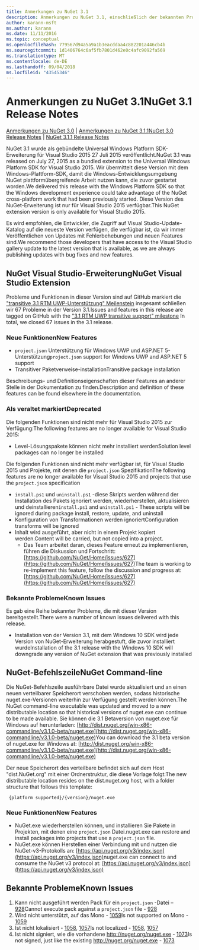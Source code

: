 ```yaml
---
title: Anmerkungen zu NuGet 3.1
description: Anmerkungen zu NuGet 3.1, einschließlich der bekannten Probleme, Fehlerkorrekturen, hinzugefügter Features und DCRs.
author: karann-msft
ms.author: karann
ms.date: 11/11/2016
ms.topic: conceptual
ms.openlocfilehash: 779567d94a5a9a1b3eacddaa4c882201a446cb4b
ms.sourcegitcommit: 1d1406764c6af5fb7801d462e0c4afc9092fa569
ms.translationtype: MT
ms.contentlocale: de-DE
ms.lasthandoff: 09/04/2018
ms.locfileid: "43545346"
---
```

# <a name="nuget-31-release-notes"></a><span data-ttu-id="bdd12-103">Anmerkungen zu NuGet 3.1</span><span class="sxs-lookup"><span data-stu-id="bdd12-103">NuGet 3.1 Release Notes</span></span>

<span data-ttu-id="bdd12-104">[Anmerkungen zu NuGet 3.0](../release-notes/nuget-3.0.0.md) | [Anmerkungen zu NuGet 3.1.1](../release-notes/nuget-3.1.1.md)</span><span class="sxs-lookup"><span data-stu-id="bdd12-104">[NuGet 3.0 Release Notes](../release-notes/nuget-3.0.0.md) | [NuGet 3.1.1 Release Notes](../release-notes/nuget-3.1.1.md)</span></span>

<span data-ttu-id="bdd12-105">NuGet 3.1 wurde als gebündelte Universal Windows Platform SDK-Erweiterung für Visual Studio 2015 27 Juli 2015 veröffentlicht.</span><span class="sxs-lookup"><span data-stu-id="bdd12-105">NuGet 3.1 was released on July 27, 2015 as a bundled extension to the Universal Windows Platform SDK for Visual Studio 2015.</span></span> <span data-ttu-id="bdd12-106">Wir übermittelt diese Version mit dem Windows-Plattform-SDK, damit die Windows-Entwicklungsumgebung NuGet plattformübergreifende Arbeit nutzen kann, die zuvor gestartet worden.</span><span class="sxs-lookup"><span data-stu-id="bdd12-106">We delivered this release with the Windows Platform SDK so that the Windows development experience could take advantage of the NuGet cross-platform work that had been previously started.</span></span> <span data-ttu-id="bdd12-107">Diese Version des NuGet-Erweiterung ist nur für Visual Studio 2015 verfügbar.</span><span class="sxs-lookup"><span data-stu-id="bdd12-107">This NuGet extension version is only available for Visual Studio 2015.</span></span>

<span data-ttu-id="bdd12-108">Es wird empfohlen, die Entwickler, die Zugriff auf Visual Studio-Update-Katalog auf die neueste Version verfügen, die verfügbar ist, da wir immer Veröffentlichen von Updates mit Fehlerbehebungen und neuen Features sind.</span><span class="sxs-lookup"><span data-stu-id="bdd12-108">We recommend those developers that have access to the Visual Studio gallery update to the latest version that is available, as we are always publishing updates with bug fixes and new features.</span></span>

## <a name="nuget-visual-studio-extension"></a><span data-ttu-id="bdd12-109">NuGet Visual Studio-Erweiterung</span><span class="sxs-lookup"><span data-stu-id="bdd12-109">NuGet Visual Studio Extension</span></span>

<span data-ttu-id="bdd12-110">Probleme und Funktionen in dieser Version sind auf GitHub markiert die ["transitive 3.1 RTM UWP-Unterstützung" Meilenstein](https://github.com/NuGet/Home/issues?utf8=%E2%9C%93&q=is%3Aclosed+milestone%3A%223.1+RTM+UWP+transitive+support%22+) insgesamt schließen wir 67 Probleme in der Version 3.1.</span><span class="sxs-lookup"><span data-stu-id="bdd12-110">Issues and features in this release are tagged on GitHub with the ["3.1 RTM UWP transitive support" milestone](https://github.com/NuGet/Home/issues?utf8=%E2%9C%93&q=is%3Aclosed+milestone%3A%223.1+RTM+UWP+transitive+support%22+)  In total, we closed 67 issues in the 3.1 release.</span></span>

### <a name="new-features"></a><span data-ttu-id="bdd12-111">Neue Funktionen</span><span class="sxs-lookup"><span data-stu-id="bdd12-111">New Features</span></span>

* <span data-ttu-id="bdd12-112">`project.json` Unterstützung für Windows UWP und ASP.NET 5-Unterstützung</span><span class="sxs-lookup"><span data-stu-id="bdd12-112">`project.json` support for Windows UWP and ASP.NET 5 support</span></span>
* <span data-ttu-id="bdd12-113">Transitiver Paketverweise-installation</span><span class="sxs-lookup"><span data-stu-id="bdd12-113">Transitive package installation</span></span>

<span data-ttu-id="bdd12-114">Beschreibungs- und Definitionseigenschaften dieser Features an anderer Stelle in der Dokumentation zu finden.</span><span class="sxs-lookup"><span data-stu-id="bdd12-114">Description and definition of these features can be found elsewhere in the documentation.</span></span>

### <a name="deprecated"></a><span data-ttu-id="bdd12-115">Als veraltet markiert</span><span class="sxs-lookup"><span data-stu-id="bdd12-115">Deprecated</span></span>

<span data-ttu-id="bdd12-116">Die folgenden Funktionen sind nicht mehr für Visual Studio 2015 zur Verfügung:</span><span class="sxs-lookup"><span data-stu-id="bdd12-116">The following features are no longer available for Visual Studio 2015:</span></span>

* <span data-ttu-id="bdd12-117">Level-Lösungspakete können nicht mehr installiert werden</span><span class="sxs-lookup"><span data-stu-id="bdd12-117">Solution level packages can no longer be installed</span></span>

<span data-ttu-id="bdd12-118">Die folgenden Funktionen sind nicht mehr verfügbar ist, für Visual Studio 2015 und Projekte, mit denen die `project.json` Spezifikation</span><span class="sxs-lookup"><span data-stu-id="bdd12-118">The following features are no longer available for Visual Studio 2015 and projects that use the `project.json` specification</span></span>

* <span data-ttu-id="bdd12-119">`install.ps1` und `uninstall.ps1` -diese Skripts werden während der Installation des Pakets ignoriert werden, wiederherstellen, aktualisieren und deinstallieren</span><span class="sxs-lookup"><span data-stu-id="bdd12-119">`install.ps1` and `uninstall.ps1` - These scripts will be ignored during package install, restore, update, and uninstall</span></span>
* <span data-ttu-id="bdd12-120">Konfiguration von Transformationen werden ignoriert</span><span class="sxs-lookup"><span data-stu-id="bdd12-120">Configuration transforms will be ignored</span></span>
* <span data-ttu-id="bdd12-121">Inhalt wird ausgeführt, aber nicht in einem Projekt kopiert werden.</span><span class="sxs-lookup"><span data-stu-id="bdd12-121">Content will be carried, but not copied into a project.</span></span>
    * <span data-ttu-id="bdd12-122">Das Team arbeitet daran, dieses Feature erneut zu implementieren, führen die Diskussion und Fortschritt: [https://github.com/NuGet/Home/issues/627](https://github.com/NuGet/Home/issues/627)</span><span class="sxs-lookup"><span data-stu-id="bdd12-122">The team is working to re-implement this feature, follow the discussion and progress at: [https://github.com/NuGet/Home/issues/627](https://github.com/NuGet/Home/issues/627)</span></span>


### <a name="known-issues"></a><span data-ttu-id="bdd12-123">Bekannte Probleme</span><span class="sxs-lookup"><span data-stu-id="bdd12-123">Known Issues</span></span>

<span data-ttu-id="bdd12-124">Es gab eine Reihe bekannter Probleme, die mit dieser Version bereitgestellt.</span><span class="sxs-lookup"><span data-stu-id="bdd12-124">There were a number of known issues delivered with this release.</span></span>

* <span data-ttu-id="bdd12-125">Installation von der Version 3.1, mit dem Windows 10 SDK wird jede Version von NuGet-Erweiterung herabgestuft, die zuvor installiert wurde</span><span class="sxs-lookup"><span data-stu-id="bdd12-125">Installation of the 3.1 release with the Windows 10 SDK will downgrade any version of NuGet extension that was previously installed</span></span>

## <a name="nuget-command-line"></a><span data-ttu-id="bdd12-126">NuGet-Befehlszeile</span><span class="sxs-lookup"><span data-stu-id="bdd12-126">NuGet Command-line</span></span>

<span data-ttu-id="bdd12-127">Die NuGet-Befehlszeile ausführbare Datei wurde aktualisiert und an einen neuen verteilbarer Speicherort verschoben werden, sodass historische nuget.exe-Versionen weiterhin zur Verfügung gestellt werden können.</span><span class="sxs-lookup"><span data-stu-id="bdd12-127">The NuGet command-line executable was updated and moved to a new distributable location so that historical versions of nuget.exe can continue to be made available.</span></span>  <span data-ttu-id="bdd12-128">Sie können die 3.1 Betaversion von nuget.exe für Windows auf herunterladen: [http://dist.nuget.org/win-x86-commandline/v3.1.0-beta/nuget.exe](http://dist.nuget.org/win-x86-commandline/v3.1.0-beta/nuget.exe)</span><span class="sxs-lookup"><span data-stu-id="bdd12-128">You can download the 3.1 beta version of nuget.exe for Windows at: [http://dist.nuget.org/win-x86-commandline/v3.1.0-beta/nuget.exe](http://dist.nuget.org/win-x86-commandline/v3.1.0-beta/nuget.exe)</span></span>

<span data-ttu-id="bdd12-129">Der neue Speicherort des verteilbare befindet sich auf dem Host "dist.NuGet.org" mit einer Ordnerstruktur, die diese Vorlage folgt:</span><span class="sxs-lookup"><span data-stu-id="bdd12-129">The new distributable location resides on the dist.nuget.org host, with a folder structure that follows this template:</span></span>

     {platform supported}/{version}/nuget.exe

### <a name="new-features"></a><span data-ttu-id="bdd12-130">Neue Funktionen</span><span class="sxs-lookup"><span data-stu-id="bdd12-130">New Features</span></span>

* <span data-ttu-id="bdd12-131">NuGet.exe wiederherstellen können, und installieren Sie Pakete in Projekten, mit denen eine `project.json` Datei.</span><span class="sxs-lookup"><span data-stu-id="bdd12-131">nuget.exe can restore and install packages into projects that use a `project.json` file.</span></span>
* <span data-ttu-id="bdd12-132">NuGet.exe können Herstellen einer Verbindung mit und nutzen die NuGet-v3-Protokolls an: [https://api.nuget.org/v3/index.json](https://api.nuget.org/v3/index.json)</span><span class="sxs-lookup"><span data-stu-id="bdd12-132">nuget.exe can connect to and consume the NuGet v3 protocol at: [https://api.nuget.org/v3/index.json](https://api.nuget.org/v3/index.json)</span></span>

## <a name="known-issues"></a><span data-ttu-id="bdd12-133">Bekannte Probleme</span><span class="sxs-lookup"><span data-stu-id="bdd12-133">Known Issues</span></span> ##

1.    <span data-ttu-id="bdd12-134">Kann nicht ausgeführt werden Pack für ein `project.json` -Datei – [928](https://github.com/NuGet/Home/issues/928)</span><span class="sxs-lookup"><span data-stu-id="bdd12-134">Cannot execute pack against a `project.json` file - [928](https://github.com/NuGet/Home/issues/928)</span></span>
2.    <span data-ttu-id="bdd12-135">Wird nicht unterstützt, auf das Mono - [1059](https://github.com/NuGet/Home/issues/1059)</span><span class="sxs-lookup"><span data-stu-id="bdd12-135">Is not supported on Mono - [1059](https://github.com/NuGet/Home/issues/1059)</span></span>
3.    <span data-ttu-id="bdd12-136">Ist nicht lokalisiert - [1058](https://github.com/NuGet/Home/issues/1058), [1057](https://github.com/NuGet/Home/issues/1057)</span><span class="sxs-lookup"><span data-stu-id="bdd12-136">Is not localized - [1058](https://github.com/NuGet/Home/issues/1058),   [1057](https://github.com/NuGet/Home/issues/1057)</span></span>
4.    <span data-ttu-id="bdd12-137">Ist nicht signiert, wie die vorhandene http://nuget.org/nuget.exe  -  [1073](https://github.com/NuGet/Home/issues/1073)</span><span class="sxs-lookup"><span data-stu-id="bdd12-137">Is not signed, just like the existing http://nuget.org/nuget.exe - [1073](https://github.com/NuGet/Home/issues/1073)</span></span>
